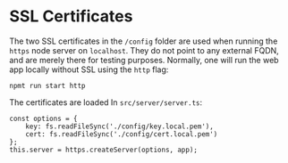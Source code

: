 # SSL Certificates

The two SSL certificates in the `/config` folder are used when running the `https` node server on `localhost`.
They do not point to any external FQDN, and are merely there for testing purposes.
Normally, one will run the web app locally without SSL using the `http` flag:

```
npmt run start http
```

The certificates are loaded In `src/server/server.ts`:

```
const options = {
    key: fs.readFileSync('./config/key.local.pem'),
    cert: fs.readFileSync('./config/cert.local.pem')
};
this.server = https.createServer(options, app);
```
